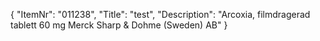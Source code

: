 {
  "ItemNr": "011238",
  "Title": "test",
  "Description": "Arcoxia, filmdragerad tablett 60 mg Merck Sharp & Dohme (Sweden) AB"
}